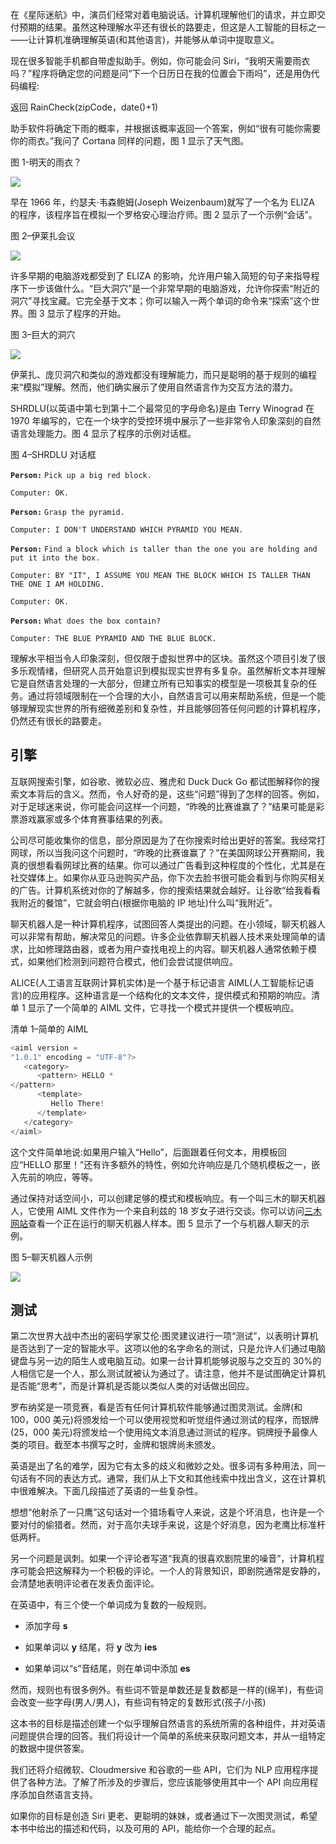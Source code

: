在《星际迷航》中，演员们经常对着电脑说话。计算机理解他们的请求，并立即交付预期的结果。虽然这种理解水平还有很长的路要走，但这是人工智能的目标之一——让计算机准确理解英语(和其他语言)，并能够从单词中提取意义。

现在很多智能手机都自带虚拟助手。例如，你可能会问 Siri，“我明天需要雨衣吗？”程序将确定您的问题是问“下一个日历日在我的位置会下雨吗”，还是用伪代码编程:

返回 RainCheck(zipCode，date()+1)

助手软件将确定下雨的概率，并根据该概率返回一个答案，例如“很有可能你需要你的雨衣。”我问了 Cortana 同样的问题，图 1 显示了天气图。

图 1-明天的雨衣？

![](img/image001.png)

早在 1966 年，约瑟夫·韦森鲍姆(Joseph Weizenbaum)就写了一个名为 ELIZA 的程序，该程序旨在模拟一个罗格安心理治疗师。图 2 显示了一个示例“会话”。

图 2–伊莱扎会议

![](img/image002.jpg)

许多早期的电脑游戏都受到了 ELIZA 的影响，允许用户输入简短的句子来指导程序下一步该做什么。“巨大洞穴”是一个非常早期的电脑游戏，允许你探索“附近的洞穴”寻找宝藏。它完全基于文本；你可以输入一两个单词的命令来“探索”这个世界。图 3 显示了程序的开始。

图 3–巨大的洞穴

![](img/image003.jpg)

伊莱扎、庞贝洞穴和类似的游戏都没有理解能力，而只是聪明的基于规则的编程来“模拟”理解。然而，他们确实展示了使用自然语言作为交互方法的潜力。

SHRDLU(以英语中第七到第十二个最常见的字母命名)是由 Terry Winograd 在 1970 年编写的，它在一个块字的受控环境中展示了一些非常令人印象深刻的自然语言处理能力。图 4 显示了程序的示例对话框。

图 4–SHRDLU 对话框

**`Person:`** `Pick up a big red block.`

`Computer: OK.`

**`Person:`** `Grasp the pyramid.`

`Computer: I DON'T UNDERSTAND WHICH PYRAMID YOU MEAN.`

**`Person:`** `Find a block which is taller than the one you are holding and put it into the box.`

`Computer: BY "IT", I ASSUME YOU MEAN THE BLOCK WHICH IS TALLER THAN THE ONE I AM HOLDING.`

`Computer: OK.`

**`Person:`** `What does the box contain?`

`Computer: THE BLUE PYRAMID AND THE BLUE BLOCK.`

理解水平相当令人印象深刻，但仅限于虚拟世界中的区块。虽然这个项目引发了很多乐观情绪，但研究人员开始意识到模拟现实世界有多复杂。虽然解析文本并理解它是自然语言处理的一大部分，但建立所有已知事实的模型是一项极其复杂的任务。通过将领域限制在一个合理的大小，自然语言可以用来帮助系统，但是一个能够理解现实世界的所有细微差别和复杂性，并且能够回答任何问题的计算机程序，仍然还有很长的路要走。

## 引擎

互联网搜索引擎，如谷歌、微软必应、雅虎和 Duck Duck Go 都试图解释你的搜索文本背后的含义。然而，令人好奇的是，这些“问题”得到了怎样的回答。例如，对于足球迷来说，你可能会问这样一个问题，“昨晚的比赛谁赢了？”结果可能是彩票游戏赢家或多个体育赛事结果的列表。

公司尽可能收集你的信息，部分原因是为了在你搜索时给出更好的答案。我经常打网球，所以当我问这个问题时，“昨晚的比赛谁赢了？”在美国网球公开赛期间，我真的很想看看网球比赛的结果。你可以通过广告看到这种程度的个性化，尤其是在社交媒体上。如果你从亚马逊购买产品，你下次去脸书很可能会看到与你购买相关的广告。计算机系统对你的了解越多，你的搜索结果就会越好。让谷歌“给我看看我附近的餐馆”，它就会明白(根据你电脑的 IP 地址)什么叫“我附近”。

聊天机器人是一种计算机程序，试图回答人类提出的问题。在小领域，聊天机器人可以非常有帮助，解决常见的问题。许多企业依靠聊天机器人技术来处理简单的请求，比如修理路由器，或者为用户查找电视上的内容。聊天机器人通常依赖于模式，如果他们检测到问题符合模式，他们会尝试提供响应。

ALICE(人工语言互联网计算机实体)是一个基于标记语言 AIML(人工智能标记语言)的应用程序。这种语言是一个结构化的文本文件，提供模式和预期的响应。清单 1 显示了一个简单的 AIML 文件，它寻找一个模式并提供一个模板响应。

清单 1–简单的 AIML

```cs
<aiml version =
"1.0.1" encoding = "UTF-8"?>
   <category>
      <pattern> HELLO *
</pattern>
      <template>
         Hello There!
      </template>
   </category>
</aiml>

```

这个文件简单地说:如果用户输入“Hello”，后面跟着任何文本，用模板回应“HELLO 那里！”还有许多额外的特性，例如允许响应是几个随机模板之一，嵌入先前的响应，等等。

通过保持对话空间小，可以创建足够的模式和模板响应。有一个叫三木的聊天机器人，它使用 AIML 文件作为一个来自利兹的 18 岁女子进行交谈。你可以访问[三木网站](https://www.pandorabots.com/mitsuku/)查看一个正在运行的聊天机器人样本。图 5 显示了一个与机器人聊天的示例。

图 5–聊天机器人示例

![](img/image004.jpg)

## 测试

第二次世界大战中杰出的密码学家艾伦·图灵建议进行一项“测试”，以表明计算机是否达到了一定的智能水平。这项以他的名字命名的测试，只是允许人们通过电脑键盘与另一边的陌生人或电脑互动。如果一台计算机能够说服与之交互的 30%的人相信它是一个人，那么测试就被认为通过了。请注意，他并不是试图确定计算机是否能“思考”，而是计算机是否能以类似人类的对话做出回应。

罗布纳奖是一项竞赛，看是否有任何计算机软件能够通过图灵测试。金牌(和 100，000 美元)将颁发给一个可以使用视觉和听觉组件通过测试的程序，而银牌(25，000 美元)将颁发给一个使用纯文本消息通过测试的程序。铜牌授予最像人类的项目。截至本书撰写之时，金牌和银牌尚未颁发。

英语是出了名的难学，因为它有太多的歧义和微妙之处。很多词有多种用法，同一句话有不同的表达方式。通常，我们从上下文和其他线索中找出含义，这在计算机中很难解决。下面几段描述了英语的一些复杂性。

想想“他射杀了一只鹰”这句话对一个猎场看守人来说，这是个坏消息，也许是一个要对付的偷猎者。然而，对于高尔夫球手来说，这是个好消息，因为老鹰比标准杆低两杆。

另一个问题是讽刺。如果一个评论者写道“我真的很喜欢剧院里的噪音”，计算机程序可能会把这解释为一个积极的评论。一个人的背景知识，即剧院通常是安静的，会清楚地表明评论者在发表负面评论。

在英语中，有三个使一个单词成为复数的一般规则。

*   添加字母 **s**

*   如果单词以 **y** 结尾，将 **y** 改为 **ies**

*   如果单词以“s”音结尾，则在单词中添加 **es**

然而，规则也有很多例外。有些词不管是单数还是复数都是一样的(绵羊)，有些词会改变一些字母(男人/男人)，有些词有特定的复数形式(孩子/小孩)

这本书的目标是描述创建一个似乎理解自然语言的系统所需的各种组件，并对英语问题提供合理的回答。我们将设计一个简单的系统来获取问题文本，并从一组特定的数据中提供答案。

我们还将介绍微软、Cloudmersive 和谷歌的一些 API，它们为 NLP 应用程序提供了各种方法。了解了所涉及的步骤后，您应该能够使用其中一个 API 向应用程序添加自然语言支持。

如果你的目标是创造 Siri 更老、更聪明的妹妹，或者通过下一次图灵测试，希望本书中给出的描述和代码，以及可用的 API，能给你一个合理的起点。